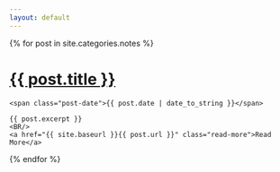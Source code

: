 ```yaml
---
layout: default
---
```

<!--
  In notes, only put header on those
  that you want to show up in categories
  and tags
-->
<div class="posts">
  {% for post in site.categories.notes %}
  <div class="post">
    <h1 class="post-title">
      <a href="{{ post.url | absolute_url }}">
        {{ post.title }}
      </a>
    </h1>

    <span class="post-date">{{ post.date | date_to_string }}</span>

    {{ post.excerpt }}
    <BR/>
    <a href="{{ site.baseurl }}{{ post.url }}" class="read-more">Read More</a>
  </div>
  {% endfor %}
</div>
